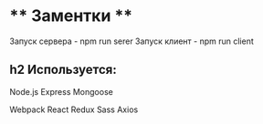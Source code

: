** Заментки **
===
Запуск сервера - npm run serer
Запуск клиент - npm run client



h2 Используется:
---
Node.js
Express
Mongoose

Webpack
React
Redux
Sass
Axios
